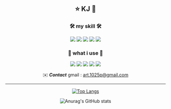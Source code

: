 <div align="center">


## :star: KJ :star2:

### 🛠️ my skill 🛠️
<!-- <img src="https://img.shields.io/badge/이름-색상코드?style=flat-square&logo=로고명&logoColor=로고색"/> -->

<img src="https://img.shields.io/badge/HTML5-E34F26?style=flat-square&logo=HTML5&logoColor=white"/>
<img src="https://img.shields.io/badge/CSS3-1572B6?style=flat-square&logo=CSS3&logoColor=white"/>
<img src="https://img.shields.io/badge/Sass-CC6699?style=flat-square&logo=Sass&logoColor=white"/>
<img src="https://img.shields.io/badge/JavaScript-F7DF1E?style=flat-square&logo=JavaScript&logoColor=white"/>
<img src="https://img.shields.io/badge/Vue-4FC08D?style=flat-square&logo=Vue.js&logoColor=white"/>

### 🧰 what i use 🧰

<img src="https://img.shields.io/badge/Visual Studio Code-007ACC?style=flat-square&logo=Visual Studio Code&logoColor=white"/>
<img src="https://img.shields.io/badge/Figma-F24E1E?style=flat-square&logo=Figma&logoColor=white"/>
<img src="https://img.shields.io/badge/Adobe Photoshop-31A8FF?style=flat-square&logo=Adobe Photoshop&logoColor=white"/>
<img src="https://img.shields.io/badge/Notion-000000?style=flat-square&logo=Notion&logoColor=white"/>
<img src="https://img.shields.io/badge/이름-색상코드?style=flat-square&logo=로고명&logoColor=white"/>

  
✉️ ***Contact***
  gmail : art.1025p@gmail.com
  
<hr>

<!--   [![Top Langs](https://github-readme-stats.vercel.app/api/top-langs/?username=kjw1025)](https://github.com/kjw1025/github-readme-stats) -->
[![Top Langs](https://github-readme-stats.vercel.app/api/top-langs/?username=kjw1025&layout=compact)](https://github.com/kjw1025/github-readme-stats)
<!--   [![Anurag's GitHub stats](https://github-readme-stats.vercel.app/api?username=kjw1025)](https://github.com/kjw1025/github-readme-stats) -->
![Anurag's GitHub stats](https://github-readme-stats.vercel.app/api?username=kjw1025&show_icons=true&theme=dark)


</div>





<!--
**kjw1025/kjw1025** is a ✨ _special_ ✨ repository because its `README.md` (this file) appears on your GitHub profile.

Here are some ideas to get you started:

- 🔭 I’m currently working on ...
- 🌱 I’m currently learning ...
- 👯 I’m looking to collaborate on ...
- 🤔 I’m looking for help with ...
- 💬 Ask me about ...
- 📫 How to reach me: ...
- 😄 Pronouns: ...
- ⚡ Fun fact: ...
-->

